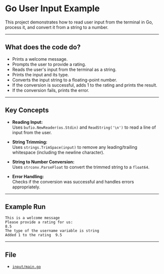 # Go User Input Example

This project demonstrates how to read user input from the terminal in Go, process it, and convert it from a string to a number.

---

## What does the code do?

- Prints a welcome message.
- Prompts the user to provide a rating.
- Reads the user's input from the terminal as a string.
- Prints the input and its type.
- Converts the input string to a floating-point number.
- If the conversion is successful, adds 1 to the rating and prints the result.
- If the conversion fails, prints the error.

---

## Key Concepts

- **Reading Input:**  
  Uses `bufio.NewReader(os.Stdin)` and `ReadString('\n')` to read a line of input from the user.

- **String Trimming:**  
  Uses `strings.TrimSpace(input)` to remove any leading/trailing whitespace (including the newline character).

- **String to Number Conversion:**  
  Uses `strconv.ParseFloat` to convert the trimmed string to a `float64`.

- **Error Handling:**  
  Checks if the conversion was successful and handles errors appropriately.

---

## Example Run

```
This is a welcome message
Please provide a rating for us:
8.5
The type of the username variable is string
Added 1 to the rating  9.5
```

---

## File

- [`input/main.go`](main.go)
